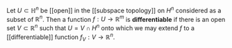 Let $U\subset\mathbb H^n$ be [[open]] in the [[subspace topology]] on $H^n$ considered as a subset of $\mathbb R^n$. Then a function $f:U\to\mathbb R^m$ is **differentiable** if there is an open set $V \subset\mathbb R^n$ such that $U = V\cap H^n$ onto which we may extend $f$ to a [[differentiable]] function $f_V:V\to\mathbb R^n$.

